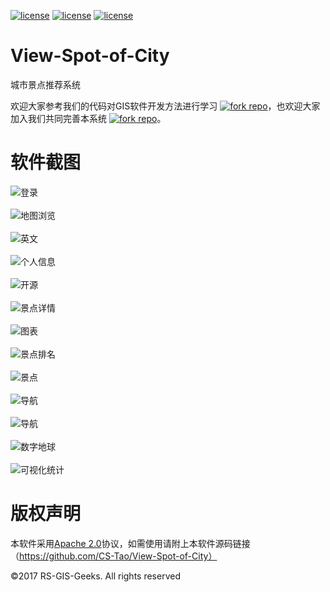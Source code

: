 [![license](https://img.shields.io/badge/license-Apche%202.0-orange.svg)](http://www.apache.org/licenses/LICENSE-2.0.html) [![license](https://img.shields.io/badge/chat-Github%20issues-blue.svg)](https://github.com/RS-GIS-Geeks/View-Spot-of-City/issues) [![license](https://img.shields.io/badge/Maint-yes-red.svg)](https://github.com/RS-GIS-Geeks/View-Spot-of-City)
# View-Spot-of-City
城市景点推荐系统

欢迎大家参考我们的代码对GIS软件开发方法进行学习 [![fork repo](https://img.shields.io/github/stars/badges/shields.svg?style=social&label=Stars)](https://github.com/RS-GIS-Geeks/View-Spot-of-City)，也欢迎大家加入我们共同完善本系统 [![fork repo](https://img.shields.io/github/forks/badges/shields.svg?style=social&label=Fork)](https://github.com/RS-GIS-Geeks/View-Spot-of-City)。

# 软件截图
![登录](https://raw.githubusercontent.com/CS-Tao/github-content/master/contents/github/View%20Recommender/%E7%99%BB%E5%BD%95.png)<br><br>
![地图浏览](https://github.com/CS-Tao/github-content/blob/master/contents/github/View%20Recommender/%E5%9C%B0%E5%9B%BE%E6%B5%8F%E8%A7%88.png)<br><br>
![英文](https://raw.githubusercontent.com/CS-Tao/github-content/master/contents/github/View%20Recommender/%E8%8B%B1%E6%96%87.png)<br><br>
![个人信息](https://raw.githubusercontent.com/CS-Tao/github-content/master/contents/github/View%20Recommender/%E4%B8%AA%E4%BA%BA%E4%BF%A1%E6%81%AF.png)<br><br>
![开源](https://raw.githubusercontent.com/CS-Tao/github-content/master/contents/github/View%20Recommender/OpenSource.png)<br><br>
![景点详情](https://raw.githubusercontent.com/CS-Tao/github-content/master/contents/github/View%20Recommender/%E6%99%AF%E7%82%B9%E8%AF%A6%E6%83%85.png)<br><br>
![图表](https://raw.githubusercontent.com/CS-Tao/github-content/master/contents/github/View%20Recommender/%E5%9B%BE%E8%A1%A8.png)<br><br>
![景点排名](https://raw.githubusercontent.com/CS-Tao/github-content/master/contents/github/View%20Recommender/%E6%8E%92%E5%90%8D.png)<br><br>
![景点](https://raw.githubusercontent.com/CS-Tao/github-content/master/contents/github/View%20Recommender/%E6%99%AF%E7%82%B9%E6%A1%86.png)<br><br>
![导航](https://raw.githubusercontent.com/CS-Tao/github-content/master/contents/github/View%20Recommender/%E5%AF%BC%E8%88%AA1.png)<br><br>
![导航](https://raw.githubusercontent.com/CS-Tao/github-content/master/contents/github/View%20Recommender/%E5%AF%BC%E8%88%AA2.png)<br><br>
![数字地球](https://raw.githubusercontent.com/CS-Tao/github-content/master/contents/github/View%20Recommender/Earth.png)<br><br>
![可视化统计](https://raw.githubusercontent.com/CS-Tao/github-content/master/contents/github/View%20Recommender/%E7%BB%9F%E8%AE%A1%E5%9B%BE.png)<br>
# 版权声明
本软件采用[Apache 2.0](http://www.apache.org/licenses/LICENSE-2.0.html)协议，如需使用请附上本软件源码链接（https://github.com/CS-Tao/View-Spot-of-City）<br>

©2017 RS-GIS-Geeks. All rights reserved
